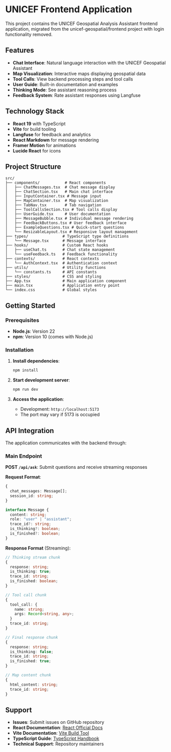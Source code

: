 # UNICEF Frontend Application

This project contains the UNICEF Geospatial Analysis Assistant frontend application, migrated from the unicef-geospatial/frontend project with login functionality removed.

## Features

- **Chat Interface**: Natural language interaction with the UNICEF Geospatial Assistant
- **Map Visualization**: Interactive maps displaying geospatial data
- **Tool Calls**: View backend processing steps and tool calls
- **User Guide**: Built-in documentation and examples
- **Thinking Mode**: See assistant reasoning process
- **Feedback System**: Rate assistant responses using Langfuse

## Technology Stack

- **React 19** with TypeScript
- **Vite** for build tooling
- **Langfuse** for feedback and analytics
- **React Markdown** for message rendering
- **Framer Motion** for animations
- **Lucide React** for icons

## Project Structure

```
src/
├── components/           # React components
│   ├── ChatMessages.tsx  # Chat message display
│   ├── ChatSection.tsx   # Main chat interface
│   ├── InputContainer.tsx # Message input
│   ├── MapContainer.tsx  # Map visualization
│   ├── TabNav.tsx        # Tab navigation
│   ├── ToolCallsSection.tsx # Tool calls display
│   ├── UserGuide.tsx     # User documentation
│   ├── MessageBubble.tsx # Individual message rendering
│   ├── FeedbackButtons.tsx # User feedback interface
│   ├── ExampleQuestions.tsx # Quick-start questions
│   └── ResizableLayout.tsx # Responsive layout management
├── types/               # TypeScript type definitions
│   └── Message.tsx      # Message interface
├── hooks/               # Custom React hooks
│   ├── useChat.ts       # Chat state management
│   └── useFeedback.ts   # Feedback functionality
├── contexts/            # React contexts
│   └── AuthContext.tsx  # Authentication context
├── utils/               # Utility functions
│   └── constants.ts     # API constants
├── styles/              # CSS and styling
├── App.tsx              # Main application component
├── main.tsx             # Application entry point
└── index.css            # Global styles
```

## Getting Started

### Prerequisites

- **Node.js**: Version 22
- **npm**: Version 10 (comes with Node.js)

### Installation

1. **Install dependencies**:

   ```bash
   npm install
   ```

2. **Start development server**:

   ```bash
   npm run dev
   ```

3. **Access the application**:
   - Development: `http://localhost:5173`
   - The port may vary if 5173 is occupied

## API Integration

The application communicates with the backend through:

### Main Endpoint

**POST `/api/ask`**: Submit questions and receive streaming responses

**Request Format**:

```typescript
{
  chat_messages: Message[];
  session_id: string;
}

interface Message {
  content: string;
  role: "user" | "assistant";
  trace_id?: string;
  is_thinking?: boolean;
  is_finished?: boolean;
}
```

**Response Format** (Streaming):

```typescript
// Thinking stream chunk
{
  response: string;
  is_thinking: true;
  trace_id: string;
  is_finished: boolean;
}

// Tool call chunk
{
  tool_call: {
    name: string;
    args: Record<string, any>;
  }
  trace_id: string;
}

// Final response chunk
{
  response: string;
  is_thinking: false;
  trace_id: string;
  is_finished: true;
}

// Map content chunk
{
  html_content: string;
  trace_id: string;
}
```

## Support

- **Issues**: Submit issues on GitHub repository
- **React Documentation**: [React Official Docs](https://react.dev/)
- **Vite Documentation**: [Vite Build Tool](https://vitejs.dev/)
- **TypeScript Guide**: [TypeScript Handbook](https://www.typescriptlang.org/docs/)
- **Technical Support**: Repository maintainers
